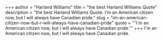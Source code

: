 +++
author = "Harland Williams"
title = "the best Harland Williams Quote"
description = "the best Harland Williams Quote: I'm an American citizen now, but I will always have Canadian pride."
slug = "im-an-american-citizen-now-but-i-will-always-have-canadian-pride"
quote = '''I'm an American citizen now, but I will always have Canadian pride.'''
+++
I'm an American citizen now, but I will always have Canadian pride.
